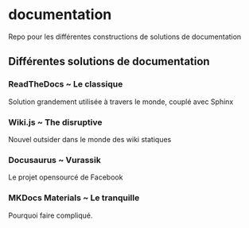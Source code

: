 # documentation
Repo pour les différentes constructions de solutions de documentation 

## Différentes solutions de documentation 

### ReadTheDocs ~ Le classique

Solution grandement utilisée à travers le monde, couplé avec Sphinx

### Wiki.js ~ The disruptive

Nouvel outsider dans le monde des wiki statiques

### Docusaurus ~ Vurassik

Le projet opensourcé de Facebook 

### MKDocs Materials ~ Le tranquille

Pourquoi faire compliqué.
